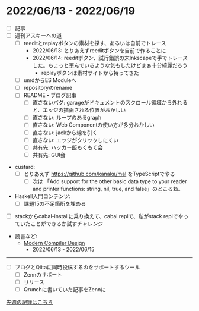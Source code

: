 # 2022/06/13 - 2022/06/19

- [ ] 記事
- [ ] 週刊アスキーへの道
    - [ ] reeditとreplayボタンの素材を探す、あるいは自前でトレース
        - 2022/06/13: とりあえずreeditボタンを自前で作ることに
        - 2022/06/14: reeditボタン、試行錯誤の末Inkscapeで手でトレースした。ちょっと歪んでいるような気もしたけどまぁ十分綺麗だろう
            - replayボタンは素材サイトから持ってきた
    - [ ] umdからES Moduleへ
    - [ ] repositoryのrename
    - [ ] README・ブログ記事
        - [ ] 直さないバグ: garageがドキュメントのスクロール領域から外れると、エッジの描画される位置がおかしい
        - [ ] 直さない: ループのあるgraph
        - [ ] 直さない: Web Componentの使い方が多分おかしい
        - [ ] 直さない: jackから線を引く
        - [ ] 直さない: エッジがクリックしにくい
        - [ ] 共有先: ハッカー飯もくもく会
        - [ ] 共有先: GUI会
- custard:
    - [ ] とりあえず <https://github.com/kanaka/mal> をTypeScriptでやる
        - [ ] 次は 「Add support for the other basic data type to your reader and printer functions: string, nil, true, and false」のところね。
- Haskell入門コンテンツ:
    - [ ] 課題15の不足箇所を埋める
- [ ] stackからcabal-installに乗り換えて、cabal replで、私がstack replでやっていたことができるか試すチャレンジ
- 読書など:
    - [Modern Compiler Design](https://www.springer.com/jp/book/9781461446989)
        - 2022/06/13 - 2022/06/15

------

- [ ] ブログとQiitaに同時投稿するのをサポートするツール
    - [ ] Zennのサポート
    - [ ] リリース
    - [ ] Qrunchに書いていた記事をZennに

[先週の記録はこちら](https://github.com/igrep/daily-commits/blob/52383eb13983160cde4e72bd21c3137d2d325d15/yesterday.md)
